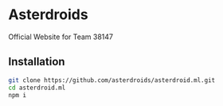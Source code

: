 # Asterdroids

Official Website for Team 38147

## Installation

```bash
git clone https://github.com/asterdroids/asterdroid.ml.git
cd asterdroid.ml
npm i
```
